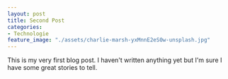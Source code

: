 ```yaml
---
layout: post
title: Second Post
categories:
- Technologie
feature_image: "./assets/charlie-marsh-yxMnnE2eS0w-unsplash.jpg"
---
```


This is my very first blog post. I haven't written anything yet but I'm sure I have some great stories to tell.
